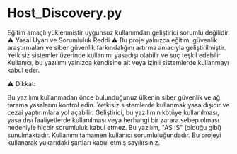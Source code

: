 # Host_Discovery.py
Eğitim amaçlı yüklenmiştir uygunsuz kullanımdan geliştirici sorumlu değilidir.
⚠️ Yasal Uyarı ve Sorumluluk Reddi ⚠️
Bu proje yalnızca eğitim, güvenlik araştırmaları ve siber güvenlik farkındalığını artırma amacıyla geliştirilmiştir. Yetkisiz sistemler üzerinde kullanımı yasadışı olabilir ve suç teşkil edebilir. Kullanıcı, bu yazılımı yalnızca kendisine ait veya izinli sistemlerde kullanmayı kabul eder.

⚠️ Dikkat:

Bu yazılımı kullanmadan önce bulunduğunuz ülkenin siber güvenlik ve ağ tarama yasalarını kontrol edin.
Yetkisiz sistemlerde kullanmak yasa dışıdır ve cezai yaptırımlara yol açabilir.
Geliştirici, bu yazılımın kötüye kullanılması, yasa dışı faaliyetlerde kullanılması veya herhangi bir zarara sebep olması nedeniyle hiçbir sorumluluk kabul etmez.
Bu yazılım, "AS IS" (olduğu gibi) sunulmaktadır. Kullanımı tamamen kullanıcı sorumluluğundadır. Bu projeyi kullanarak yukarıdaki şartları kabul etmiş sayılırsınız.
